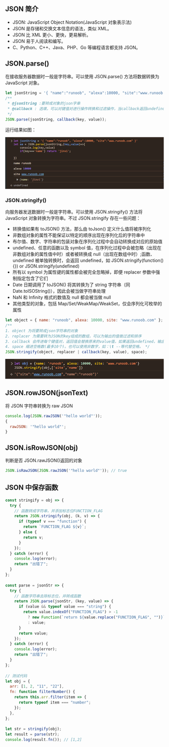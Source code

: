 ## JSON 简介

- JSON: JavaScript Object Notation(JavaScript 对象表示法)
- JSON 是存储和交换文本信息的语法，类似 XML。
- JSON 比 XML 更小、更快，更易解析。
- JSON 易于人阅读和编写。
- C、Python、C++、Java、PHP、Go 等编程语言都支持 JSON。

## JSON.parse()

在接收服务器数据时一般是字符串。可以使用 JSON.parse() 方法将数据转换为 JavaScript 对象。

```js
let jsonString = '{ "name":"runoob", "alexa":10000, "site":"www.runoob.com" }';
/**
 * @jsonString :要转成对象的json字串
 * @callback : 选填，可以对键值对进行操作转换和过滤操作，当callback返回undefind时，会过滤这个字段。
 */
JSON.parse(jsonString, callback(key, value));
```

运行结果如图：

![alt text](image-json.png)

### JSON.stringify()

向服务器发送数据时一般是字符串。可以使用 JSON.stringify() 方法将 JavaScript 对象转换为字符串。不过 JSON.stringify 存在一些问题：

- 转换值如果有 toJSON() 方法，那么由 toJson() 定义什么值将被序列化
- 非数组对象的属性不能保证以特定的顺序出现在序列化后的字符串中
- 布尔值、数字、字符串的包装对象在序列化过程中会自动转换成对应的原始值
- undefined、任意的函数以及 symbol 值，在序列化过程中会被忽略（出现在非数组对象的属性值中时）或者被转换成 null（出现在数组中时）;函数、undefined 被单独转换时，会返回 undefined，如 JSON.stringify(function(){}) or JSON.stringify(undefined)
- 所有以 symbol 为属性键的属性都会被完全忽略掉，即便 replacer 参数中强制指定包含了它们
- Date 日期调用了 toJSON() 将其转换为了 string 字符串（同 Date.toISOString()），因此会被当做字符串处理
- NaN 和 Infinity 格式的数值及 null 都会被当做 null
- 其他类型的对象，包括 Map/Set/WeakMap/WeakSet，仅会序列化可枚举的属性

```js
let object = { name: "runoob", alexa: 10000, site: "www.runoob.com" };
/**
1. object 为将要转成json字符串的对象
2. replacer 为需要转为JSON的key组成的数组，可以为输出的值做过滤和排序
3. callback 会传进每个键值对，返回值会替换原来的value值，如果返回undefined，输出结果会过滤掉该项
4. space 缩进空格数(最多10个)。也可以使用非数字，如：\t --等代替空格。 */
JSON.stringify(object, replacer | callback(key, value), space);
```

![alt text](image-2.png)

## JSON.rowJSON(jsonText)

将 JSON 字符串转换为 raw JSON

```js
console.log(JSON.rawJSON('"hello world"'));
{
  rawJSON: '"hello world"';
}
```

## JSON.isRowJSON(obj)

判断是否 JSON.rawJSON()返回的对象

```js
JSON.isRawJSON(JSON.rawJSON('"hello world"')); // true
```

## JSON 中保存函数

```js
const stringify = obj => {
  try {
    // 函数转成字符串，并添加标志位FUNCTION_FLAG
    return JSON.stringify(obj, (k, v) => {
      if (typeof v === "function") {
        return `FUNCTION_FLAG ${v}`;
      } else {
        return v;
      }
    });
  } catch (error) {
    console.log(error);
    return "出错了";
  }
};

const parse = jsonStr => {
  try {
    // 函数字符串去除标志位，并转成函数
    return JSON.parse(jsonStr, (key, value) => {
      if (value && typeof value === "string") {
        return value.indexOf("FUNCTION_FLAG") > -1
          ? new Function(`return ${value.replace("FUNCTION_FLAG", "")}`)()
          : value;
      }
      return value;
    });
  } catch (error) {
    console.log(error);
    return "出错了";
  }
};

// 测试代码
let obj = {
  arr: [1, 2, "11", "22"],
  fn: function filterNumber() {
    return this.arr.filter(item => {
      return typeof item === "number";
    });
  },
};

let str = stringify(obj);
let result = parse(str);
console.log(result.fn()); // [1,2]
```
